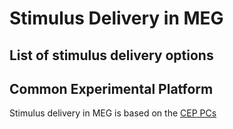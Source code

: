 # Stimulus Delivery in MEG

## List of stimulus delivery options


## Common Experimental Platform

Stimulus delivery in MEG is based on the [CEP PCs](../../cep/index.md)